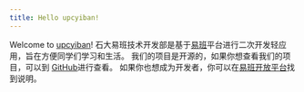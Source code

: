 ```yaml
---
title: Hello upcyiban!
---
```

Welcome to [upcyiban](http://yb.upc.edu.cn/)!
石大易班技术开发部是基于[易班](http://www.yiban.cn/)平台进行二次开发轻应用，旨在方便同学们学习和生活。
我们的项目是开源的，如果你想查看我们的项目，可以到 [GitHub](https://github.com/orgs/upcyiban)进行查看。
如果你也想成为开发者，你可以在[易班开放平台](https://open.yiban.cn/)找到说明。
